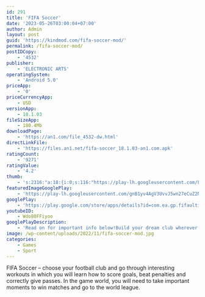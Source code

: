 ```yaml
---
id: 291
title: 'FIFA Soccer'
date: '2023-05-26T03:00:04+07:00'
author: Admin
layout: post
guid: 'https://kindmod.com/fifa-soccer-mod/'
permalink: /fifa-soccer-mod/
postIDCopy:
    - '4532'
publisher:
    - 'ELECTRONIC ARTS'
operatingSystem:
    - 'Android 5.0'
priceApp:
    - '0'
priceCurrencyApp:
    - USD
versionApp:
    - 18.1.03
fileSizeApp:
    - 180.4Mb
downloadPage:
    - 'https://an1.com/file_4532-dw.html'
directLinkFile:
    - 'https://files.an1.net/fifa-soccer_18.1.03-an1.com.apk'
ratingCount:
    - '9271'
ratingValue:
    - '4.2'
thumb:
    - 's:2316:"a:18:{i:0;s:116:"https://play-lh.googleusercontent.com/Ljj2VxwaEgfTN0fTLFd4lhUXFtxaXl24MOyA3njrUt1m7JPWFCuAynGdO18Roiq3Rq0C=w526-h296";i:1;s:115:"https://play-lh.googleusercontent.com/_sVQoDJtuaZHn_vQJo2DKF-R8nYpQ67Nvwh-XZAU-qDEjqyjc_bPDvVtn455nkc0GyA=w526-h296";i:2;s:114:"https://play-lh.googleusercontent.com/OVHT3Q4AdWZQwZXZMiOexEVwpl4iyHE5dOUmEIxuUJdrPBjTXuI-4Q2Cl62NA-Vz1A=w526-h296";i:3;s:114:"https://play-lh.googleusercontent.com/xzPGwxQTvW85rFACv0-q-AO7Soy5cPuew7L53J-z6Te_BM7o8IhACquLpuhFjp3CHQ=w526-h296";i:4;s:114:"https://play-lh.googleusercontent.com/UAJ9lSseBNmxY3_s8DYnWnI1vwuLXQCaxMTn-wc0FejZbQPzPnYzGjaOrNssAg8p9Q=w526-h296";i:5;s:115:"https://play-lh.googleusercontent.com/dQF0Mh1Iy6e8lJYZxGKUxKLbwOkmRFrmte3CxZPoayUUuRT5fcP9WvPgfWQEzwMS5t0=w526-h296";i:6;s:115:"https://play-lh.googleusercontent.com/z_3tVrNf9ZKTPzwxDCmzYJe7f1Zi1lToK4mB4cRNeRrFuo82RkJ5Fx2hDGSApacqXTg=w526-h296";i:7;s:114:"https://play-lh.googleusercontent.com/wKWa1gmeudWZr5B585NVHQ_9gIbyfhz3ccQ52AUu_gG3uxsLkW-HFLrv3A7-IZDCpQ=w526-h296";i:8;s:115:"https://play-lh.googleusercontent.com/kL8jnSJ42DepD-T_aRstr9tu588pr_n-UpNvDXxIfmPddVHnUed5LTd469zNQ2o9iSk=w526-h296";i:9;s:115:"https://play-lh.googleusercontent.com/nyafdlWiV-RrTTlNFqQoOt8P2_KV9jTIxd2kQWNLCnVa0Quwnu43wxLf0P7S_TK0RCM=w526-h296";i:10;s:115:"https://play-lh.googleusercontent.com/S_zIKNvfcw6GZ2wtXAnyFKci3PzOACGOYOp-zBDIk2ftT95rKMGUPH4xYjSE8LI7Pus=w526-h296";i:11;s:114:"https://play-lh.googleusercontent.com/ioCdyyjrplzIRw7UzARX_HbZDwBzC301Y_KcdBmV7zOSkajshUJqUYLSTmtE82JiBg=w526-h296";i:12;s:114:"https://play-lh.googleusercontent.com/Dr6XfPOq_KqivgbfPdHFfLdmK6bMTqFghme-sR64WV2gAhcKngKQBXQnsZQrcQbAgQ=w526-h296";i:13;s:115:"https://play-lh.googleusercontent.com/OUrGkCfzks9iRFu1XVzy0W1R4RF6Y_9huPC__AH4rYxVAu0rFN08DTh1ZdSocgc1WMg=w526-h296";i:14;s:115:"https://play-lh.googleusercontent.com/fXD4ZTVoQ025vtinOiGNUMoLsR3J52cGDXX3s6RFxX6O4Didm0px-broJAb4j_Y29vc=w526-h296";i:15;s:116:"https://play-lh.googleusercontent.com/Eg0eILPQzEXOxyQUDOm978eqjI1a4BDAJckrIbD5TGGQ7BV2NEpHclG8ITJHQS_IWXAd=w526-h296";i:16;s:115:"https://play-lh.googleusercontent.com/xLN0LknT-DytCSaIW5mqbQMEeyc_Z8owgClDS7VLb7O0MZVIA6M41pmCfHw1p2_fM0I=w526-h296";i:17;s:116:"https://play-lh.googleusercontent.com/ZF2NoDSdbzruImEBJvEm3eJN8SxJsID5hKUDOTfjHRQqNQXZ_gS2g5m03bzEWdBp7n8b=w526-h296";}";'
featuredImageGooglePlay:
    - 'https://play-lh.googleusercontent.com/gnB1yv4AgV3UvvJ5wn27eCuZ2NU9VAUnrBjAohkDffP3qarfnj3tJnymQ_SCJCbuIg'
googlePlay:
    - 'https://play.google.com/store/apps/details?id=com.ea.gp.fifaultimate'
youtubeID:
    - Wdo80FFiyoo
googlePlayDescription:
    - 'Read on for important info below!Build your dream club wherever you are in the world with the official EA SPORTS FIFA Companion App.FUT STADIUM CUSTOMISATION.'
image: /wp-content/uploads/2022/11/fifa-soccer-mod.jpg
categories:
    - Games
    - Sport
---
```


FIFA Soccer – choose your football club and go through interesting workouts in which you will learn how to score goals, beat penalties and correctly give passes. In the game world, you will need to take important moments to win matches and go to the world league.